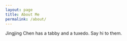 ```yaml
---
layout: page
title: About Me
permalink: /about/
---
```


Jingjing Chen has a tabby and a tuxedo. Say hi to them.
